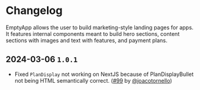 # Changelog

EmptyApp allows the user to build marketing-style landing pages for apps. It features internal components meant to build hero sections, content sections with images and text with features, and payment plans.

## 2024-03-06 `1.0.1`

- Fixed `PlanDisplay` not working on NextJS because of PlanDisplayBullet not being HTML semantically correct. ([#99](https://github.com/TiendaNube/nimbus-patterns/pull/99) by [@joacotornello](https://github.com/joacotornello))
